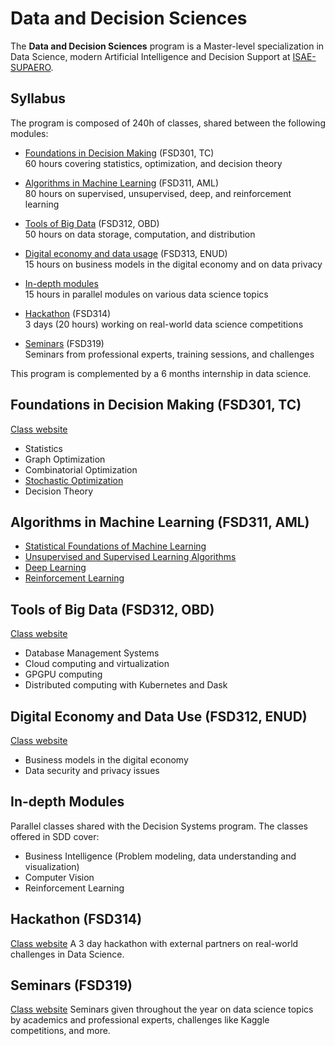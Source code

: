 # Data and Decision Sciences

The **Data and Decision Sciences** program is a Master-level specialization in Data Science, modern Artificial Intelligence and Decision Support at [ISAE-SUPAERO](https://www.isae-supaero.fr/en).

## Syllabus

The program is composed of 240h of classes, shared between the following modules:

- [Foundations in Decision Making](#fsd301) (FSD301, TC)<br>
  60 hours covering statistics, optimization, and decision theory

- [Algorithms in Machine Learning](#fsd311) (FSD311, AML)<br>
  80 hours on supervised, unsupervised, deep, and reinforcement learning

- [Tools of Big Data](#fsd312) (FSD312, OBD)<br>
  50 hours on data storage, computation, and distribution

- [Digital economy and data usage](#fsd313) (FSD313, ENUD)<br>
  15 hours on business models in the digital economy and on data privacy

- [In-depth modules](#modules)<br>
  15 hours in parallel modules on various data science topics

- [Hackathon](#fsd314) (FSD314)<br>
  3 days (20 hours) working on real-world data science competitions

- [Seminars](#fsd319) (FSD319)<br>
  Seminars from professional experts, training sessions, and challenges

This program is complemented by a 6 months internship in data science.

## <a id="fsd301"></a>Foundations in Decision Making (FSD301, TC)
[Class website](https://lms.isae.fr/course/view.php?id=1222)

- Statistics 
- Graph Optimization
- Combinatorial Optimization
- [Stochastic Optimization](https://supaerodatascience.github.io/stochastic/)
- Decision Theory

## <a id="fsd311"></a>Algorithms in Machine Learning (FSD311, AML)

- [Statistical Foundations of Machine Learning](https://supaerodatascience.github.io/stat-ml/) 
- [Unsupervised and Supervised Learning Algorithms](https://supaerodatascience.github.io/machine-learning/) 
- [Deep Learning](https://supaerodatascience.github.io/deep-learning/) 
- [Reinforcement Learning](https://supaerodatascience.github.io/reinforcement-learning/)

## <a id="fsd312"></a>Tools of Big Data (FSD312, OBD)
[Class website](https://supaerodatascience.github.io/OBD/)<br/>

- Database Management Systems
- Cloud computing and virtualization
- GPGPU computing
- Distributed computing with Kubernetes and Dask

## <a id="fsd313"></a>Digital Economy and Data Use (FSD312, ENUD)
[Class website](https://supaerodatascience.github.io/enud.html)

- Business models in the digital economy
- Data security and privacy issues

## <a id="modules"></a>In-depth Modules

Parallel classes shared with the Decision Systems program. The classes offered in SDD cover:

- Business Intelligence (Problem modeling, data understanding and visualization)
- Computer Vision
- Reinforcement Learning

## <a id="fsd314"></a>Hackathon (FSD314)
[Class website](https://supaerodatascience.github.io/hackathon.html)
A 3 day hackathon with external partners on real-world challenges in Data Science.

## <a id="fsd319"></a>Seminars (FSD319)
[Class website](https://supaerodatascience.github.io/seminars.html)
Seminars given throughout the year on data science topics by academics and professional experts, challenges like Kaggle competitions, and more.